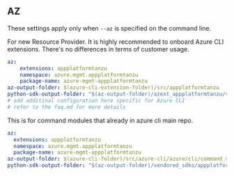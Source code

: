 ## AZ

These settings apply only when `--az` is specified on the command line.

For new Resource Provider. It is highly recommended to onboard Azure CLI extensions. There's no differences in terms of customer usage. 

``` yaml $(az) && $(target-mode) != 'core'
az:
    extensions: appplatformtanzu
    namespace: azure.mgmt.appplatformtanzu
    package-name: azure-mgmt-appplatformtanzu
az-output-folder: $(azure-cli-extension-folder)/src/appplatformtanzu
python-sdk-output-folder: "$(az-output-folder)/azext_appplatformtanzu/vendored_sdks/appplatformtanzu"
# add additinal configuration here specific for Azure CLI
# refer to the faq.md for more details
```



This is for command modules that already in azure cli main repo. 
``` yaml $(az) && $(target-mode) == 'core'
az:
  extensions: appplatformtanzu
  namespace: azure.mgmt.appplatformtanzu
  package-name: azure-mgmt-appplatformtanzu
az-output-folder: $(azure-cli-folder)/src/azure-cli/azure/cli/command_modules/appplatformtanzu
python-sdk-output-folder: "$(az-output-folder)/vendored_sdks/appplatformtanzu"
``` 